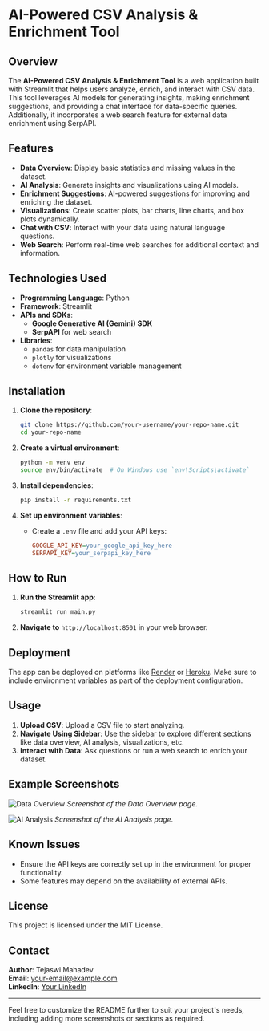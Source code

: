 # AI-Powered CSV Analysis & Enrichment Tool

## Overview
The **AI-Powered CSV Analysis & Enrichment Tool** is a web application built with Streamlit that helps users analyze, enrich, and interact with CSV data. This tool leverages AI models for generating insights, making enrichment suggestions, and providing a chat interface for data-specific queries. Additionally, it incorporates a web search feature for external data enrichment using SerpAPI.

## Features
- **Data Overview**: Display basic statistics and missing values in the dataset.
- **AI Analysis**: Generate insights and visualizations using AI models.
- **Enrichment Suggestions**: AI-powered suggestions for improving and enriching the dataset.
- **Visualizations**: Create scatter plots, bar charts, line charts, and box plots dynamically.
- **Chat with CSV**: Interact with your data using natural language questions.
- **Web Search**: Perform real-time web searches for additional context and information.

## Technologies Used
- **Programming Language**: Python
- **Framework**: Streamlit
- **APIs and SDKs**:
  - **Google Generative AI (Gemini) SDK**
  - **SerpAPI** for web search
- **Libraries**:
  - `pandas` for data manipulation
  - `plotly` for visualizations
  - `dotenv` for environment variable management

## Installation

1. **Clone the repository**:
    ```bash
    git clone https://github.com/your-username/your-repo-name.git
    cd your-repo-name
    ```

2. **Create a virtual environment**:
    ```bash
    python -m venv env
    source env/bin/activate  # On Windows use `env\Scripts\activate`
    ```

3. **Install dependencies**:
    ```bash
    pip install -r requirements.txt
    ```

4. **Set up environment variables**:
   - Create a `.env` file and add your API keys:
     ```ini
     GOOGLE_API_KEY=your_google_api_key_here
     SERPAPI_KEY=your_serpapi_key_here
     ```

## How to Run

1. **Run the Streamlit app**:
    ```bash
    streamlit run main.py
    ```

2. **Navigate to** `http://localhost:8501` in your web browser.

## Deployment
The app can be deployed on platforms like [Render](https://render.com/) or [Heroku](https://www.heroku.com/). Make sure to include environment variables as part of the deployment configuration.

## Usage
1. **Upload CSV**: Upload a CSV file to start analyzing.
2. **Navigate Using Sidebar**: Use the sidebar to explore different sections like data overview, AI analysis, visualizations, etc.
3. **Interact with Data**: Ask questions or run a web search to enrich your dataset.

## Example Screenshots
![Data Overview](screenshots/data_overview.png)
*Screenshot of the Data Overview page.*

![AI Analysis](screenshots/ai_analysis.png)
*Screenshot of the AI Analysis page.*

## Known Issues
- Ensure the API keys are correctly set up in the environment for proper functionality.
- Some features may depend on the availability of external APIs.

## License
This project is licensed under the MIT License.

## Contact
**Author**: Tejaswi Mahadev  
**Email**: [your-email@example.com](mailto:your-email@example.com)  
**LinkedIn**: [Your LinkedIn](https://www.linkedin.com/in/your-profile)

---

Feel free to customize the README further to suit your project's needs, including adding more screenshots or sections as required.
